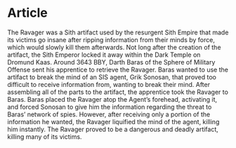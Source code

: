 # Article

The Ravager was a Sith artifact used by the resurgent Sith Empire that made its victims go insane after ripping information from their minds by force, which would slowly kill them afterwards.
Not long after the creation of the artifact, the Sith Emperor locked it away within the Dark Temple on Dromund Kaas.
Around 3643 BBY, Darth Baras of the Sphere of Military Offense sent his apprentice to retrieve the Ravager.
Baras wanted to use the artifact to break the mind of an SIS agent, Grik Sonosan, that proved too difficult to receive information from, wanting to break their mind.
After assembling all of the parts to the artifact, the apprentice took the Ravager to Baras.
Baras placed the Ravager atop the Agent’s forehead, activating it, and forced Sonosan to give him the information regarding the threat to Baras’ network of spies.
However, after receiving only a portion of the information he wanted, the Ravager liquified the mind of the agent, killing him instantly.
The Ravager proved to be a dangerous and deadly artifact, killing many of its victims.
